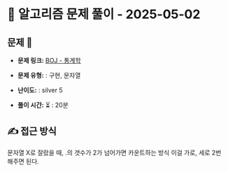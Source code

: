 # 📝 알고리즘 문제 풀이 - 2025-05-02

## 문제 📖

- **문제 링크:** [BOJ - 통계학](https://www.acmicpc.net/problem/1652)

- **문제 유형:** : 구현, 문자열

- **난이도:** : silver 5

- **풀이 시간:** ⏳ : 20분

## ✍ 접근 방식

문자열 X로 잘랐을 때, .의 갯수가 2가 넘어가면 카운트하는 방식
이걸 가로, 세로 2번 해주면 된다.
